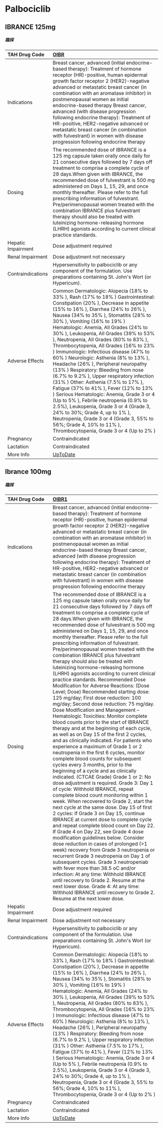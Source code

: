 # Palbociclib

## IBRANCE 125mg

##### 臨採

| TAH Drug Code      | [OIBR](https://www.tahsda.org.tw/drugs/hissearch.php?drug_code=OIBR)                                                                                                                                                                                                                                                                                                                                                                                                                                                                                                                                                                                                                                                                                                                                                                                                                                                                                                                            |
|:-------------------|:------------------------------------------------------------------------------------------------------------------------------------------------------------------------------------------------------------------------------------------------------------------------------------------------------------------------------------------------------------------------------------------------------------------------------------------------------------------------------------------------------------------------------------------------------------------------------------------------------------------------------------------------------------------------------------------------------------------------------------------------------------------------------------------------------------------------------------------------------------------------------------------------------------------------------------------------------------------------------------------------|
| Indications        | Breast cancer, advanced (initial endocrine-based therapy): Treatment of hormone receptor (HR)-positive, human epidermal growth factor receptor 2 (HER2)-negative advanced or metastatic breast cancer (in combination with an aromatase inhibitor) in postmenopausal women as initial endocrine-based therapy Breast cancer, advanced (with disease progression following endocrine therapy): Treatment of HR-positive, HER2-negative advanced or metastatic breast cancer (in combination with fulvestrant) in women with disease progression following endocrine therapy                                                                                                                                                                                                                                                                                                                                                                                                                      |
| Dosing             | The recommended dose of IBRANCE is a 125 mg capsule taken orally once daily for 21 consecutive days followed by 7 days off treatment to comprise a complete cycle of 28 days.When given with IBRANCE, the recommended dose of fulvestrant is 500 mg administered on Days 1, 15, 29, and once monthly thereafter. Please refer to the full prescribing information of fulvestrant. Pre/perimenopausal women treated with the combination IBRANCE plus fulvestrant therapy should also be treated with luteinizing hormone-releasing hormone (LHRH) agonists according to current clinical practice standards.                                                                                                                                                                                                                                                                                                                                                                                    |
| Hepatic Impairment | Dose adjustment required                                                                                                                                                                                                                                                                                                                                                                                                                                                                                                                                                                                                                                                                                                                                                                                                                                                                                                                                                                        |
| Renal Impairment   | Dose adjustment not necessary                                                                                                                                                                                                                                                                                                                                                                                                                                                                                                                                                                                                                                                                                                                                                                                                                                                                                                                                                                   |
| Contraindications  | Hypersensitivity to palbociclib or any component of the formulation. Use preparations containing St. John's Wort (or Hypericum).                                                                                                                                                                                                                                                                                                                                                                                                                                                                                                                                                                                                                                                                                                                                                                                                                                                                |
| Adverse Effects    | Common Dermatologic: Alopecia (18% to 33% ), Rash (17% to 18% ) Gastrointestinal: Constipation (20% ), Decrease in appetite (15% to 16% ), Diarrhea (24% to 26% ), Nausea (34% to 35% ), Stomatitis (28% to 30% ), Vomiting (16% to 19% ) Hematologic: Anemia, All Grades (24% to 30% ), Leukopenia, All Grades (39% to 53% ), Neutropenia, All Grades (80% to 83% ), Thrombocytopenia, All Grades (16% to 23% ) Immunologic: Infectious disease (47% to 60% ) Neurologic: Asthenia (8% to 13% ), Headache (26% ), Peripheral neuropathy (13% ) Respiratory: Bleeding from nose (6.7% to 9.2% ), Upper respiratory infection (31% ) Other: Asthenia (7.5% to 17% ), Fatigue (37% to 41% ), Fever (12% to 13% ) Serious Hematologic: Anemia, Grade 3 or 4 (Up to 5% ), Febrile neutropenia (0.9% to 2.5%), Leukopenia, Grade 3 or 4 (Grade 3, 24% to 30%; Grade 4, up to 1% ), Neutropenia, Grade 3 or 4 (Grade 3, 55% to 56%; Grade 4, 10% to 11% ), Thrombocytopenia, Grade 3 or 4 (Up to 2% ) |
| Pregnancy          | Contraindicated                                                                                                                                                                                                                                                                                                                                                                                                                                                                                                                                                                                                                                                                                                                                                                                                                                                                                                                                                                                 |
| Lactation          | Contraindicated                                                                                                                                                                                                                                                                                                                                                                                                                                                                                                                                                                                                                                                                                                                                                                                                                                                                                                                                                                                 |
| More Info          | [UpToDate](https://www.uptodate.com/contents/palbociclib-drug-information)                                                                                                                                                                                                                                                                                                                                                                                                                                                                                                                                                                                                                                                                                                                                                                                                                                                                                                                      |

## Ibrance 100mg

##### 臨採

| TAH Drug Code      | [OIBR1](https://www.tahsda.org.tw/drugs/hissearch.php?drug_code=OIBR1)                                                                                                                                                                                                                                                                                                                                                                                                                                                                                                                                                                                                                                                                                                                                                                                                                                                                                                                                                                                                                                                                                                                                                                                                                                                                                                                                                                                                                                                                                                                                                                                                                                                                                                                                                                                                                                                                                                                                                                                                                                                                            |
|:-------------------|:--------------------------------------------------------------------------------------------------------------------------------------------------------------------------------------------------------------------------------------------------------------------------------------------------------------------------------------------------------------------------------------------------------------------------------------------------------------------------------------------------------------------------------------------------------------------------------------------------------------------------------------------------------------------------------------------------------------------------------------------------------------------------------------------------------------------------------------------------------------------------------------------------------------------------------------------------------------------------------------------------------------------------------------------------------------------------------------------------------------------------------------------------------------------------------------------------------------------------------------------------------------------------------------------------------------------------------------------------------------------------------------------------------------------------------------------------------------------------------------------------------------------------------------------------------------------------------------------------------------------------------------------------------------------------------------------------------------------------------------------------------------------------------------------------------------------------------------------------------------------------------------------------------------------------------------------------------------------------------------------------------------------------------------------------------------------------------------------------------------------------------------------------|
| Indications        | Breast cancer, advanced (initial endocrine-based therapy): Treatment of hormone receptor (HR)-positive, human epidermal growth factor receptor 2 (HER2)-negative advanced or metastatic breast cancer (in combination with an aromatase inhibitor) in postmenopausal women as initial endocrine-based therapy Breast cancer, advanced (with disease progression following endocrine therapy): Treatment of HR-positive, HER2-negative advanced or metastatic breast cancer (in combination with fulvestrant) in women with disease progression following endocrine therapy                                                                                                                                                                                                                                                                                                                                                                                                                                                                                                                                                                                                                                                                                                                                                                                                                                                                                                                                                                                                                                                                                                                                                                                                                                                                                                                                                                                                                                                                                                                                                                        |
| Dosing             | The recommended dose of IBRANCE is a 125 mg capsule taken orally once daily for 21 consecutive days followed by 7 days off treatment to comprise a complete cycle of 28 days.When given with IBRANCE, the recommended dose of fulvestrant is 500 mg administered on Days 1, 15, 29, and once monthly thereafter. Please refer to the full prescribing information of fulvestrant. Pre/perimenopausal women treated with the combination IBRANCE plus fulvestrant therapy should also be treated with luteinizing hormone-releasing hormone (LHRH) agonists according to current clinical practice standards. Recommended Dose Modification for Adverse Reactions: (Dose Level; Dose) Recommended starting dose: 125 mg/day; First dose reduction: 100 mg/day; Second dose reduction: 75 mg/day. Dose Modification and Management – Hematologic Toxicities: Monitor complete blood counts prior to the start of IBRANCE therapy and at the beginning of each cycle, as well as on Day 15 of the first 2 cycles, and as clinically indicated. For patients who experience a maximum of Grade 1 or 2 neutropenia in the first 6 cycles, monitor complete blood counts for subsequent cycles every 3 months, prior to the beginning of a cycle and as clinically indicated. (CTCAE Grade) Grade 1 or 2: No dose adjustment is required. Grade 3: Day 1 of cycle: Withhold IBRANCE, repeat complete blood count monitoring within 1 week. When recovered to Grade 2, start the next cycle at the same dose. Day 15 of first 2 cycles: If Grade 3 on Day 15, continue IBRANCE at current dose to complete cycle and repeat complete blood count on Day 22. If Grade 4 on Day 22, see Grade 4 dose modification guidelines below. Consider dose reduction in cases of prolonged (>1 week) recovery from Grade 3 neutropenia or recurrent Grade 3 neutropenia on Day 1 of subsequent cycles. Grade 3 neutropeniab with fever more than 38.5 oC and/or infection: At any time: Withhold IBRANCE until recovery to Grade 2. Resume at the next lower dose. Grade 4: At any time: Withhold IBRANCE until recovery to Grade 2. Resume at the next lower dose. |
| Hepatic Impairment | Dose adjustment required                                                                                                                                                                                                                                                                                                                                                                                                                                                                                                                                                                                                                                                                                                                                                                                                                                                                                                                                                                                                                                                                                                                                                                                                                                                                                                                                                                                                                                                                                                                                                                                                                                                                                                                                                                                                                                                                                                                                                                                                                                                                                                                          |
| Renal Impairment   | Dose adjustment not necessary                                                                                                                                                                                                                                                                                                                                                                                                                                                                                                                                                                                                                                                                                                                                                                                                                                                                                                                                                                                                                                                                                                                                                                                                                                                                                                                                                                                                                                                                                                                                                                                                                                                                                                                                                                                                                                                                                                                                                                                                                                                                                                                     |
| Contraindications  | Hypersensitivity to palbociclib or any component of the formulation. Use preparations containing St. John's Wort (or Hypericum).                                                                                                                                                                                                                                                                                                                                                                                                                                                                                                                                                                                                                                                                                                                                                                                                                                                                                                                                                                                                                                                                                                                                                                                                                                                                                                                                                                                                                                                                                                                                                                                                                                                                                                                                                                                                                                                                                                                                                                                                                  |
| Adverse Effects    | Common Dermatologic: Alopecia (18% to 33% ), Rash (17% to 18% ) Gastrointestinal: Constipation (20% ), Decrease in appetite (15% to 16% ), Diarrhea (24% to 26% ), Nausea (34% to 35% ), Stomatitis (28% to 30% ), Vomiting (16% to 19% ) Hematologic: Anemia, All Grades (24% to 30% ), Leukopenia, All Grades (39% to 53% ), Neutropenia, All Grades (80% to 83% ), Thrombocytopenia, All Grades (16% to 23% ) Immunologic: Infectious disease (47% to 60% ) Neurologic: Asthenia (8% to 13% ), Headache (26% ), Peripheral neuropathy (13% ) Respiratory: Bleeding from nose (6.7% to 9.2% ), Upper respiratory infection (31% ) Other: Asthenia (7.5% to 17% ), Fatigue (37% to 41% ), Fever (12% to 13% ) Serious Hematologic: Anemia, Grade 3 or 4 (Up to 5% ), Febrile neutropenia (0.9% to 2.5%), Leukopenia, Grade 3 or 4 (Grade 3, 24% to 30%; Grade 4, up to 1% ), Neutropenia, Grade 3 or 4 (Grade 3, 55% to 56%; Grade 4, 10% to 11% ), Thrombocytopenia, Grade 3 or 4 (Up to 2% )                                                                                                                                                                                                                                                                                                                                                                                                                                                                                                                                                                                                                                                                                                                                                                                                                                                                                                                                                                                                                                                                                                                                                   |
| Pregnancy          | Contraindicated                                                                                                                                                                                                                                                                                                                                                                                                                                                                                                                                                                                                                                                                                                                                                                                                                                                                                                                                                                                                                                                                                                                                                                                                                                                                                                                                                                                                                                                                                                                                                                                                                                                                                                                                                                                                                                                                                                                                                                                                                                                                                                                                   |
| Lactation          | Contraindicated                                                                                                                                                                                                                                                                                                                                                                                                                                                                                                                                                                                                                                                                                                                                                                                                                                                                                                                                                                                                                                                                                                                                                                                                                                                                                                                                                                                                                                                                                                                                                                                                                                                                                                                                                                                                                                                                                                                                                                                                                                                                                                                                   |
| More Info          | [UpToDate](https://www.uptodate.com/contents/palbociclib-drug-information)                                                                                                                                                                                                                                                                                                                                                                                                                                                                                                                                                                                                                                                                                                                                                                                                                                                                                                                                                                                                                                                                                                                                                                                                                                                                                                                                                                                                                                                                                                                                                                                                                                                                                                                                                                                                                                                                                                                                                                                                                                                                        |

